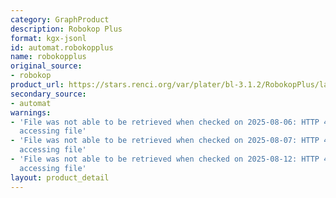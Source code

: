 ```yaml
---
category: GraphProduct
description: Robokop Plus
format: kgx-jsonl
id: automat.robokopplus
name: robokopplus
original_source:
- robokop
product_url: https://stars.renci.org/var/plater/bl-3.1.2/RobokopPlus/latest/kgx_files
secondary_source:
- automat
warnings:
- 'File was not able to be retrieved when checked on 2025-08-06: HTTP 404 error when
  accessing file'
- 'File was not able to be retrieved when checked on 2025-08-07: HTTP 404 error when
  accessing file'
- 'File was not able to be retrieved when checked on 2025-08-12: HTTP 404 error when
  accessing file'
layout: product_detail
---
```

